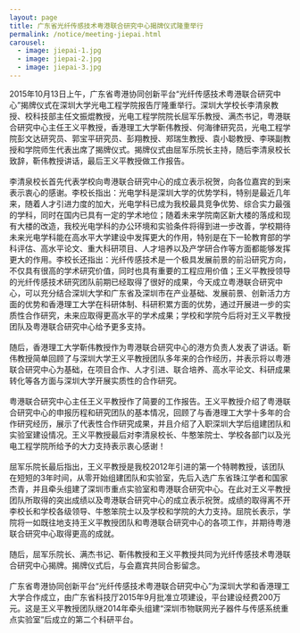 ```yaml
---
layout: page
title: 广东省光纤传感技术粤港联合研究中心揭牌仪式隆重举行
permalink: /notice/meeting-jiepai.html
carousel: 
  - image: jiepai-1.jpg
  - image: jiepai-2.jpg
  - image: jiepai-3.jpg
---
```


2015年10月13日上午，广东省粤港协同创新平台“光纤传感技术粤港联合研究中心”揭牌仪式在深圳大学光电工程学院报告厅隆重举行。深圳大学校长李清泉教授、校科技部主任文振焜教授，光电工程学院院长屈军乐教授、满杰书记，粤港联合研究中心主任王义平教授，香港理工大学靳伟教授、何海律研究员，光电工程学院彭文达研究员、郭宝平研究员、彭翔教授、郑瑞生教授、袁小聪教授、李瑛副教授和学院师生代表出席了揭牌仪式。揭牌仪式由屈军乐院长主持，随后李清泉校长致辞，靳伟教授讲话，最后王义平教授做工作报告。 <br>
<br>
李清泉校长首先代表学校向粤港联合研究中心的成立表示祝贺，向各位嘉宾的到来表示衷心的感谢。李校长指出：光电学科是深圳大学的优势学科，特别是最近几年来，随着人才引进力度的加大，光电学科已成为我校最具竞争优势、综合实力最强的学科，同时在国内已具有一定的学术地位；随着未来学院南区新大楼的落成和现有大楼的改造，我校光电学科的办公环境和实验条件将得到进一步改善，学校期待未来光电学科能在高水平大学建设中发挥更大的作用，特别是在下一轮教育部的学科评估、高水平论文、重大科研项目、人才培养以及产学研合作等方面都能够发挥更大的作用。李校长还指出：光纤传感技术是一个极具发展前景的前沿研究方向，不仅具有很高的学术研究价值，同时也具有重要的工程应用价值；王义平教授领导的光纤传感技术研究团队前期已经取得了很好的成果，今天成立粤港联合研究中心，可以充分结合深圳大学和广东省及深圳市在产业基础、发展前景、创新活力方面的优势和香港理工大学在科研体制、科研积累方面的优势，通过开展进一步的实质性合作研究，未来应取得更高水平的学术成果；学校和学院今后将对王义平教授团队及粤港联合研究中心给予更多支持。 <br>
<br>
随后，香港理工大学靳伟教授作为粤港联合研究中心的港方负责人发表了讲话。靳伟教授简单回顾了与深圳大学王义平教授团队多年来的合作经历，并表示将以粤港联合研究中心为基础，在项目合作、人才引进、联合培养、高水平论文、科研成果转化等各方面与深圳大学开展实质性的合作研究。 <br>
<br>
粤港联合研究中心主任王义平教授作了简要的工作报告。王义平教授介绍了粤港联合研究中心的申报历程和研究团队的基本情况，回顾了与香港理工大学十多年的合作研究经历，展示了代表性合作研究成果，并且介绍了入职深圳大学后组建团队和实验室建设情况。王义平教授最后对李清泉校长、牛憨笨院士、学校各部门以及光电工程学院所给予的大力支持表示衷心感谢！<br> 
<br>
屈军乐院长最后指出，王义平教授是我校2012年引进的第一个特聘教授，该团队在短短的3年时间，从零开始组建团队和实验室，先后入选广东省珠江学者和国家杰青，并且牵头组建了深圳市重点实验室和粤港联合研究中心。在此对王义平教授团队所取得的突出成绩以及粤港联合研究中心的成立表示祝贺。成绩的取得离不开李校长和学校各级领导、牛憨笨院士以及学校和学院的大力支持。屈院长表示，学院将一如既往地支持王义平教授团队和粤港联合研究中心的各项工作，并期待粤港联合研究中心取得更高的成就。 <br>
<br>
随后，屈军乐院长、满杰书记、靳伟教授和王义平教授共同为光纤传感技术粤港联合研究中心揭牌。揭牌仪式后，与会嘉宾共同合影留念。 
<br>
<br>
广东省粤港协同创新平台“光纤传感技术粤港联合研究中心”为深圳大学和香港理工大学合作成立，由广东省科技厅2015年9月批准立项建设，平台建设经费200万元。这是王义平教授团队继2014年牵头组建“深圳市物联网光子器件与传感系统重点实验室”后成立的第二个科研平台。<br>
